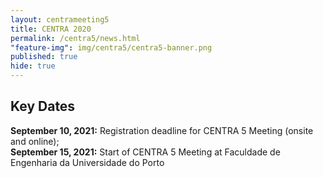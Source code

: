 ```yaml
---
layout: centrameeting5
title: CENTRA 2020
permalink: /centra5/news.html
"feature-img": img/centra5/centra5-banner.png
published: true
hide: true
---
```


## Key Dates

**September 10, 2021:** Registration deadline for CENTRA 5 Meeting (onsite and online);  
**September 15, 2021:** Start of CENTRA 5 Meeting at Faculdade de Engenharia da Universidade do Porto  
